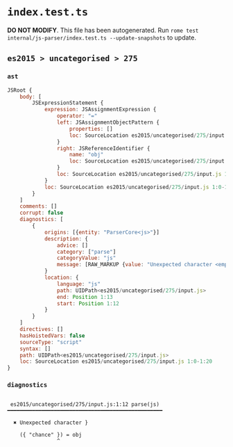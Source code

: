 # `index.test.ts`

**DO NOT MODIFY**. This file has been autogenerated. Run `rome test internal/js-parser/index.test.ts --update-snapshots` to update.

## `es2015 > uncategorised > 275`

### `ast`

```javascript
JSRoot {
	body: [
		JSExpressionStatement {
			expression: JSAssignmentExpression {
				operator: "="
				left: JSAssignmentObjectPattern {
					properties: []
					loc: SourceLocation es2015/uncategorised/275/input.js 1:1-1:13
				}
				right: JSReferenceIdentifier {
					name: "obj"
					loc: SourceLocation es2015/uncategorised/275/input.js 1:17-1:20 (obj)
				}
				loc: SourceLocation es2015/uncategorised/275/input.js 1:0-1:20
			}
			loc: SourceLocation es2015/uncategorised/275/input.js 1:0-1:20
		}
	]
	comments: []
	corrupt: false
	diagnostics: [
		{
			origins: [{entity: "ParserCore<js>"}]
			description: {
				advice: []
				category: ["parse"]
				categoryValue: "js"
				message: [RAW_MARKUP {value: "Unexpected character <emphasis>"}, "}", RAW_MARKUP {value: "</emphasis>"}]
			}
			location: {
				language: "js"
				path: UIDPath<es2015/uncategorised/275/input.js>
				end: Position 1:13
				start: Position 1:12
			}
		}
	]
	directives: []
	hasHoistedVars: false
	sourceType: "script"
	syntax: []
	path: UIDPath<es2015/uncategorised/275/input.js>
	loc: SourceLocation es2015/uncategorised/275/input.js 1:0-1:20
}
```

### `diagnostics`

```

 es2015/uncategorised/275/input.js:1:12 parse(js) ━━━━━━━━━━━━━━━━━━━━━━━━━━━━━━━━━━━━━━━━━━━━━━━━━━

  ✖ Unexpected character }

    ({ "chance" }) = obj
                ^


```
